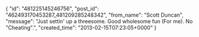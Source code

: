  {
   "id": "481225145246756",
   "post_id": "462493170453287_481209285248342",
   "from_name": "Scott Duncan",
   "message": "Just settin' up a threesome. Good wholesome fun (For me). No \"Cheating\".",
   "created_time": "2013-02-15T07:23:05+0000"
 }
